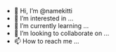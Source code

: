 - 👋 Hi, I’m @namekitti
- 👀 I’m interested in ...
- 🌱 I’m currently learning ...
- 💞️ I’m looking to collaborate on ...
- 📫 How to reach me ...

<!---
namekitti/namekitti is a ✨ special ✨ repository because its `README.md` (this file) appears on your GitHub profile.
You can click the Preview link to take a look at your changes.
--->
